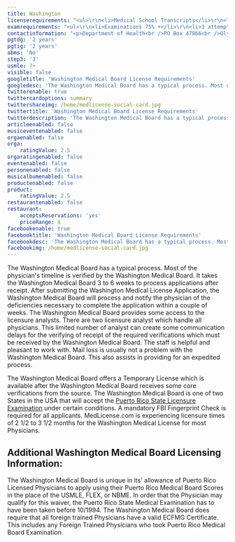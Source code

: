 ```yaml
---
title: Washington
licenserequirements: "<ul>\r\n<li>Medical School Transcripts</li>\r\n<li>All Privileges for past 5 years</li>\r\n<li>FSMB Board Action</li>\r\n<li>All State Medical Licenses (past/present)</li>\r\n<li>All National/State Examination Scores</li>\r\n<li>ECFMG Certification (Required for IMG's)</li>\r\n<li>AMA / AOA Profile</li>\r\n<li>Internship/Residency/Fellowships</li>\r\n</ul>"
examrequirements: "<ul>\r\n<li>Examinations 75% +</li>\r\n<li>3 attempt limit - USMLE Step 3</li>\r\n<li>7+ year limit - USMLE</li>\r\n<li>2 year PGY for USA Grads</li>\r\n<li>2 years PGY for Non-USA Grads</li>\r\n<li>State Exam Accepted if Pre-1975</li>\r\n<li>No SPEX Exam Requirement</li>\r\n</ul>"
contactinformation: "<p>Department of Health<br />PO Box 47866<br />Olympia, WA 98504<br />Phone: (360) 236-2750<br />Fax: (360) 236-2795</p>\r\n<p><a href=\"https://www.doh.wa.gov/\">www.doh.wa.gov</a></p>"
pgtdg: '2 years'
pgtig: '2 years'
abms: 'No'
step3: '3'
usmle: 7+
visible: false
googletitle: 'Washington Medical Board License Requirements'
googledesc: 'The Washington Medical Board has a typical process. Most of the physician''s timeline is verified by the Washington Medical Board and it takes them 3 to 6 weeks to process applications after receipt. Licensure usually takes 2 1/2 to 3 1/2 months for most Physicians.'
twitterenable: true
twittercardoptions: summary
twittershareimg: /home/medlicense-social-card.jpg
twittertitle: 'Washington Medical Board License Requirements'
twitterdescription: 'The Washington Medical Board has a typical process. Most of the physician''s timeline is verified by the Washington Medical Board and it takes them 3 to 6 weeks to process applications after receipt. Licensure usually takes 2 1/2 to 3 1/2 months for most Physicians.'
articleenabled: false
musiceventenabled: false
orgaenabled: false
orga:
    ratingValue: 2.5
orgaratingenabled: false
eventenabled: false
personenabled: false
musicalbumenabled: false
productenabled: false
product:
    ratingValue: 2.5
restaurantenabled: false
restaurant:
    acceptsReservations: 'yes'
    priceRange: $
facebookenable: true
facebooktitle: 'Washington Medical Board License Requirements'
facebookdesc: 'The Washington Medical Board has a typical process. Most of the physician''s timeline is verified by the Washington Medical Board and it takes them 3 to 6 weeks to process applications after receipt. Licensure usually takes 2 1/2 to 3 1/2 months for most Physicians.'
facebookimg: /home/medlicense-social-card.jpg
---
```


<p>The Washington Medical Board has a typical process. Most of the physician's timeline is verified by the Washington Medical Board. It takes the Washington Medical Board 3 to 6 weeks to process applications after receipt. After submitting the Washington Medical License Application, the Washington Medical Board will process and notify the physician of the deficiencies necessary to complete the application within a couple of weeks. The Washington Medical Board provides some access to the licensure analysts. There are two licensure analyst which handle all physicians. This limited number of analyst can create some communication delays for the verifying of receipt of the required verifications which must be received by the Washington Medical Board. The staff is helpful and pleasant to work with. Mail loss is usually not a problem with the Washington Medical Board. This also assists in providing for an expedited process.</p>
<p>The Washington Medical Board offers a Temporary License which is available after the Washington Medical Board receives some core verifications from the source. The Washington Medical Board is one of two States in the USA that will accept the <a href="../../licensure-information/state-licensure-requirements/puerto-rico">Puerto Rico State Licensure Examination</a> under certain conditions. A mandatory FBI Fingerprint Check is required for all applicants. MedLicense.com is experiencing licensure times of 2 1/2 to 3 1/2 months for the Washington Medical License for most Physicians.</p>
<h2 id="mcetoc_1ce9n3b220">Additional Washington Medical Board Licensing Information:</h2>
<p>The Washington Medical Board is unique in its' allowance of Puerto Rico Licensed Physicians to apply using their Puerto Rico Medical Board Scores in the place of the USMLE, FLEX, or NBME. In order that the Physician may qualify for this waiver, the Puerto Rico State Medical Examination has to have been taken before 10/1994. The Washington Medical Board does require that all foreign trained Physicians have a valid ECFMG Certificate. This includes any Foreign Trained Physicians who took Puerto Rico Medical Board Examination.</p>